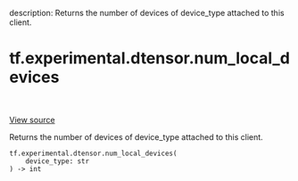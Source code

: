 description: Returns the number of devices of device_type attached to this client.

<div itemscope itemtype="http://developers.google.com/ReferenceObject">
<meta itemprop="name" content="tf.experimental.dtensor.num_local_devices" />
<meta itemprop="path" content="Stable" />
</div>

# tf.experimental.dtensor.num_local_devices

<!-- Insert buttons and diff -->

<table class="tfo-notebook-buttons tfo-api nocontent" align="left">

</table>

<a target="_blank" class="external" href="/code/stable/tensorflow/dtensor/python/api.py">View source</a>



Returns the number of devices of device_type attached to this client.

<pre class="devsite-click-to-copy prettyprint lang-py tfo-signature-link">
<code>tf.experimental.dtensor.num_local_devices(
    device_type: str
) -> int
</code></pre>



<!-- Placeholder for "Used in" -->

